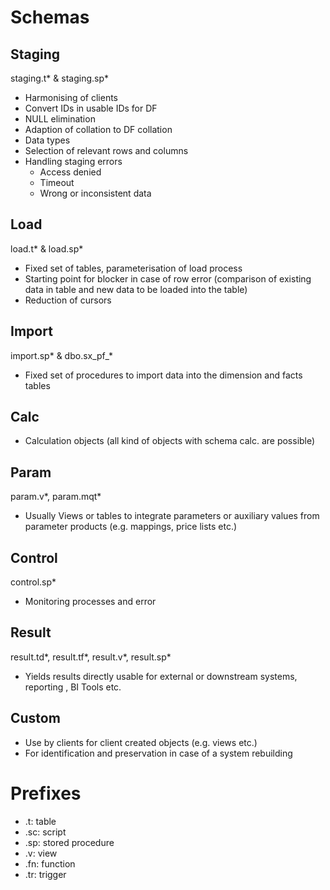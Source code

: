 # Schemas
## Staging
staging.t* &
staging.sp*
* Harmonising of clients
* Convert IDs in usable IDs for DF
* NULL elimination
* Adaption of collation to DF collation
* Data types
* Selection of relevant rows and columns
* Handling staging errors
  * Access denied
  * Timeout
  * Wrong or inconsistent data

## Load
load.t* &
load.sp*
* Fixed set of tables, parameterisation of load process
* Starting point for blocker in case of row error (comparison of existing data in table and new data to be loaded into the table)
* Reduction of cursors

## Import
import.sp* &
dbo.sx_pf_*
* Fixed set of procedures to import data into the dimension and facts tables

## Calc
* Calculation objects (all kind of objects with schema calc. are possible)

## Param
param.v*, param.mqt*
* Usually Views or tables to integrate parameters or auxiliary values from parameter products (e.g. mappings, price lists etc.)

## Control
control.sp*
* Monitoring processes and error 

## Result
result.td*, result.tf*, result.v*, result.sp*
* Yields results directly usable for external or downstream systems, reporting , BI Tools etc.

## Custom
* Use by clients for client created objects (e.g. views etc.)
* For identification and preservation in case of a system rebuilding

# Prefixes
* .t: 	table
* .sc: 	script
* .sp: 	stored procedure
* .v:		view
* .fn:	function
* .tr:	trigger
